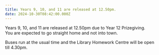 ```yaml
---
title: Years 9, 10, and 11 are released at 12.50pm.
date: 2024-10-30T08:42:00.000Z
---
```

Years 9, 10, and 11 are released at 12.50pm due to Year 12 Prizegiving.  
You are expected to go straight home and not into town.  

Buses run at the usual time and the Library Homework Centre will be open till 4.30pm.   

